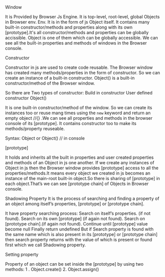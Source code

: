 Window

It is Provided by Browser Js Engine. It is top-level, root-level, global Objects in Browser env. Env. It is in the form of js Object itself. It contains many built-in constructor/methods and properties along with its own [prototype].It's all constructor/methods and properties can be globally accissible. Object is one of them which can be globally accessible. We can see all the built-in properties and methods of windows in the Browser console.

Constructor

Constructor in js are used to create code reusable. The Browser window has created many methods/properties in the form of constructor. So we can create an instance of a built-in constructor. Object() is a built-in constructor/method of the Browser window.

So there are Two types of constructor:
Build in constructor
User defined constructor
Object()

It is one built-in constructor/method of the window. So we can create its instances too or reuse mang times using the `new` keyword and return an empty object //{} .We can see all properties and methods in the browser console of its [prototype]. It contains constructor too to make its methods/property reuseable.

Syntax:
Object or Object() // in console

[prototype]

It holds and inherits all the built in properties and user created properties and methods of an Object in js one another. If we create any instances of Object in js then the Browser window provides [prototype] access to all the properties/methods.It means every object we created in js becomes an instance of the main-root built-in object.So there is sharing of [prototype] in each object.That’s we can see [prototype chain] of Objects in Browser console.

Shadowing Property
It is the process of searching and finding a property of an object among itself’s properties, [prototype] or [prototype chain].

It have property searching process:
Search on itself’s properties. (if not found).
Search on its own [prototype] (if again not found).
Search on [prototype chain].(if again not found).
Continue until [prototype] value become null
Finally return undefined
But if Search property is found with the same name which is also present in its [prototype] or [prototype chain] then search property returns with the value of which is present or found first which we call Shadowing property.

Setting property

Property of an object can be set inside the [prototype] by using two methods:
1 . Object.create() 2. Object.assign()
